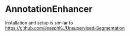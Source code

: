 # AnnotationEnhancer

Installation and setup is similar to https://github.com/JosephKJ/Unsupervised-Segmentation
